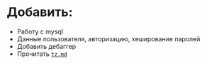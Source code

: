 # Добавить:
- Работу с mysql
- Данные пользователя, авторизацию, хеширование паролей
- Добавить дебаггер
- Прочитать [`tz.md`](tz.md)